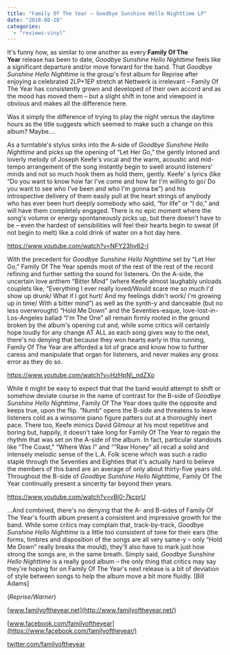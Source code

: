 ```yaml
---
title: "Family Of The Year – Goodbye Sunshine Hello Nighttime LP"
date: "2018-08-28"
categories: 
  - "reviews-vinyl"
---
```


It's funny how, as similar to one another as every **Family Of The Year** release has been to date, _Goodbye Sunshine Hello Nighttime_ feels like a significant departure and/or move forward for the band. That _Goodbye Sunshine Hello Nighttime_ is the group's first album for Reprise after enjoying a celebrated 2LP+1EP stretch at Nettwerk is irrelevant – Family Of The Year has consistently grown and developed of their own accord and as the mood has moved them – but a slight shift in tone and viewpoint is obvious and makes all the difference here.

Was it simply the difference of trying to play the night versus the daytime hours as the title suggests which seemed to make such a change on this album? Maybe....

As a turntable's stylus sinks into the A-side of _Goodbye Sunshine Hello Nighttime_ and picks up the opening of “Let Her Go,” the gently intoned and loverly melody of Joseph Keefe's vocal and the warm, acoustic and mid-tempo arrangement of the song instantly begin to swell around listeners' minds and not so much hook them as hold them, gently. Keefe' s lyrics (like “Do you want to know how far I've come and how far I'm willing to go/ Do you want to see who I've been and who I'm gonna be”) and his introspective delivery of them easily pull at the heart strings of anybody who has ever been hurt deeply somebody who said, “for life” or “I do,” and will have them completely engaged. There is no epic moment where the song's volume or energy spontaneously picks up, but there doesn't have to be – even the hardest of sensibilities will feel their hearts begin to sweat (if not begin to melt) like a cold drink of water on a hot day here.

https://www.youtube.com/watch?v=NFY23hy62-I

With the precedent for _Goodbye Sunshine Hello Nighttime_ set by “Let Her Go,” Family Of The Year spends most of the rest of the rest of the record refining and further setting the sound for listeners. On the A-side, the uncertain love anthem “Bitter Mind” (where Keefe almost laughably unloads couplets like, “Everything I ever really loved/Would scare me so much I'd show up drunk/ What if I got hurt/ And my feelings didn't work/ I'm growing up in time/ With a bitter mind”) as well as the synth-y and danceable (but no less overwrought) “Hold Me Down” and the Seventies-esque, love-lost-in-Los-Angeles ballad “I'm The One” all remain firmly rooted in the ground broken by the album's opening cut and, while some critics will certainly hope loudly for any change AT ALL as each song gives way to the next, there's no denying that because they won hearts early in this running, Family Of The Year are afforded a lot of grace and know how to further caress and manipulate that organ for listeners, and never makes any gross error as they do so.

https://www.youtube.com/watch?v=HzHpN\_ndZXo

While it might be easy to expect that that the band would attempt to shift or somehow deviate course in the name of contrast for the B-side of _Goodbye Sunshine Hello Nighttime_, Family Of The Year does quite the opposite and keeps true, upon the flip. “Numb” opens the B-side and threatens to leave listeners cold as a winsome piano figure patters out at a thoroughly inert pace. There too, Keefe mimics David Gilmour at his most repetitive and boring but, happily, it doesn't take long for Family Of The Year to regain the rhythm that was set on the A-side of the album. In fact, particular standouts like “The Coast,” “Where Was I” and “”Raw Honey” all recall a solid and intensely melodic sense of the L.A. Folk scene which was such a radio staple through the Seventies and Eighties that it's actually hard to believe the members of this band are an average of only about thirty-five years old. Throughout the B-side of _Goodbye Sunshine Hello Nighttime_, Family Of The Year continually present a sincerity far beyond their years.

https://www.youtube.com/watch?v=vBj0-7kcprU

...And combined, there's no denying that the A- and B-sides of Family Of The Year's fourth album present a consistent and impressive growth for the band. While some critics may complain that, track-by-track, _Goodbye Sunshine Hello Nighttime_ is a little too consistent of tone for their ears (the forms, timbres and disposition of the songs are all very same-y – only “Hold Me Down” really breaks the mould), they'll also have to mark just how strong the songs are, in the same breath. Simply said, _Goodbye Sunshine Hello Nighttime_ is a really good album – the only thing that critics may say they're hoping for on Family Of The Year's next release is a bit of deviation of style between songs to help the album move a bit more fluidly. \[Bill Adams\]

(_Reprise/Warner_)

[www.familyoftheyear.net](http://www.familyoftheyear.net/)

[www.facebook.com/familyoftheyear](https://www.facebook.com/familyoftheyear/)

[twitter.com/familyoftheyear](https://twitter.com/familyoftheyear?lang=en)

